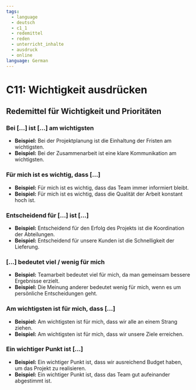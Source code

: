 ```yaml
---
tags:
  - language
  - deutsch
  - c1_1
  - redemittel
  - reden
  - unterricht_inhalte
  - ausdruck
  - online
language: German
---
```


# C11: Wichtigkeit ausdrücken

## Redemittel für Wichtigkeit und Prioritäten

### Bei [...] ist [...] am wichtigsten

- __Beispiel:__ Bei der Projektplanung ist die Einhaltung der Fristen am wichtigsten.
- __Beispiel:__ Bei der Zusammenarbeit ist eine klare Kommunikation am wichtigsten.

### Für mich ist es wichtig, dass [...]

- __Beispiel:__ Für mich ist es wichtig, dass das Team immer informiert bleibt.
- __Beispiel:__ Für mich ist es wichtig, dass die Qualität der Arbeit konstant hoch ist.

### Entscheidend für [...] ist [...]

- __Beispiel:__ Entscheidend für den Erfolg des Projekts ist die Koordination der Abteilungen.
- __Beispiel:__ Entscheidend für unsere Kunden ist die Schnelligkeit der Lieferung.

### [...] bedeutet viel / wenig für mich

- __Beispiel:__ Teamarbeit bedeutet viel für mich, da man gemeinsam bessere Ergebnisse erzielt.
- __Beispiel:__ Die Meinung anderer bedeutet wenig für mich, wenn es um persönliche Entscheidungen geht.

### Am wichtigsten ist für mich, dass [...]

- __Beispiel:__ Am wichtigsten ist für mich, dass wir alle an einem Strang ziehen.
- __Beispiel:__ Am wichtigsten ist für mich, dass wir unsere Ziele erreichen.

### Ein wichtiger Punkt ist [...]

- __Beispiel:__ Ein wichtiger Punkt ist, dass wir ausreichend Budget haben, um das Projekt zu realisieren.
- __Beispiel:__ Ein wichtiger Punkt ist, dass das Team gut aufeinander abgestimmt ist.
